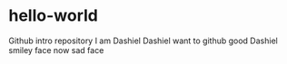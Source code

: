 # hello-world
Github intro repository
I am Dashiel
Dashiel want to github
good Dashiel
smiley face
now
sad face
